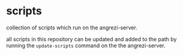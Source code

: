 # scripts

collection of scripts which run on the angrezi-server.

all scripts in this repository can be updated and added to the path by running the `update-scripts` command on the the angrezi-server.

